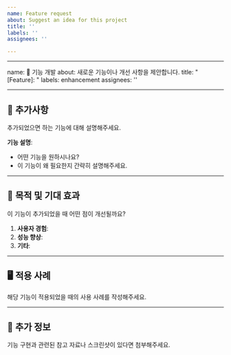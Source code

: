 ```yaml
---
name: Feature request
about: Suggest an idea for this project
title: ''
labels: ''
assignees: ''

---
```


---
name: 🚀 기능 개발
about: 새로운 기능이나 개선 사항을 제안합니다.
title: "[Feature]: "
labels: enhancement
assignees: ''

---

## 🚀 추가사항 
추가되었으면 하는 기능에 대해 설명해주세요.  

**기능 설명**:  
- 어떤 기능을 원하시나요?  
- 이 기능이 왜 필요한지 간략히 설명해주세요.  

---

## 🎯 목적 및 기대 효과  
이 기능이 추가되었을 때 어떤 점이 개선될까요?  

1. **사용자 경험**:  
2. **성능 향상**:  
3. **기타**:  

---

## 🖥️ 적용 사례  
해당 기능이 적용되었을 때의 사용 사례를 작성해주세요.  

---

## 📎 추가 정보  
기능 구현과 관련된 참고 자료나 스크린샷이 있다면 첨부해주세요.

